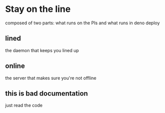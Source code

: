 # Stay on the line

composed of two parts: what runs on the PIs and what runs in deno deploy

## lined

the daemon that keeps you lined up

## online

the server that makes sure you're not offline

## this is bad documentation

just read the code
